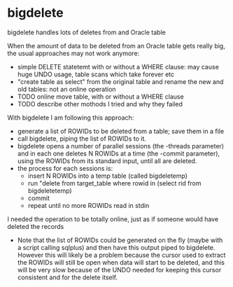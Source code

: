 # bigdelete
bigdelete handles lots of deletes from and Oracle table

When the amount of data to be deleted from an Oracle table gets really big, the usual approaches may not work anymore:
- simple DELETE statetemt with or without a WHERE clause: may cause huge UNDO usage, table scans which take forever etc
- "create table as select" from the original table and rename the new and old tables: not an online operation
- TODO online move table, with or without a WHERE clause
- TODO describe other mothods I tried and why they failed

With bigdelete I am following this approach:
- generate a list of ROWIDs to be deleted from a table; save them in a file
- call bigdelete, piping the list of ROWIDs to it.
- bigdelete opens a number of parallel sessions (the -threads parameter) and in each one deletes N ROWIDs at a time (the -commit parameter), using the ROWIDs from its standard input, until all are deleted.
- the process for each sessions is:
  - insert N ROWIDs into a temp table (called bigdeletemp)
  - run "delete from target_table where rowid in (select rid from bigdeletetemp)
  - commit
  - repeat until no more ROWIDs read in stdin

I needed the operation to be totally online, just as if someone would have deleted the records
- Note that the list of ROWIDs could be generated on the fly (maybe with a script calling sqlplus) and then have this output piped to bigdelete. However this will likely be a problem because the cursor used to extract the ROWIDs will still be open when data will start to be deleted, and this will be very slow because of the UNDO needed for keeping this cursor consistent and for the delete itself.
